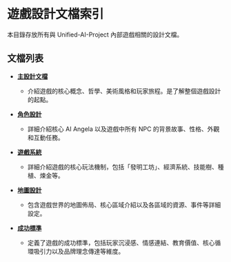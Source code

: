 # 遊戲設計文檔索引

本目錄存放所有與 Unified-AI-Project 內部遊戲相關的設計文檔。

## 文檔列表

- **[主設計文檔](./main_design.md)**
  - 介紹遊戲的核心概念、哲學、美術風格和玩家旅程。是了解整個遊戲設計的起點。

- **[角色設計](./character_design.md)**
  - 詳細介紹核心 AI Angela 以及遊戲中所有 NPC 的背景故事、性格、外觀和互動任務。

- **[遊戲系統](./game_systems.md)**
  - 詳細介紹遊戲的核心玩法機制，包括「發明工坊」、經濟系統、技能樹、種植、煉金等。

- **[地圖設計](./map_design.md)**
  - 包含遊戲世界的地圖佈局、核心區域介紹以及各區域的資源、事件等詳細設定。

- **[成功標準](./SUCCESS_CRITERIA.md)**
  - 定義了遊戲的成功標準，包括玩家沉浸感、情感連結、教育價值、核心循環吸引力以及品牌理念傳達等維度。
